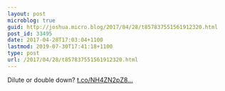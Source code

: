 ```yaml
---
layout: post
microblog: true
guid: http://joshua.micro.blog/2017/04/28/t857837551561912320.html
post_id: 33495
date: 2017-04-28T17:03:04+1100
lastmod: 2019-07-30T17:41:18+1100
type: post
url: /2017/04/28/t857837551561912320.html
---
```

Dilute or double down? [t.co/NH4ZN2pZ8...](https://t.co/NH4ZN2pZ8o)
